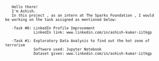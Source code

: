        Hello there!
       I'm Ashish.
       In this project , as an intern at The Sparks Foundation , I would be working on the task assigned as mentioned below:

       -Task #0: LinkedIn Profile Improvement
                 LinkedIn link: www.linkedin.com/in/ashish-kumar-iitkgp

       -Task #1: Exploratory Data Analysis to find out the hot zone of terrorism
                 Software used: Jupyter Notebook
                 Dataset given: www.linkedin.com/in/ashish-kumar-iitkgp
